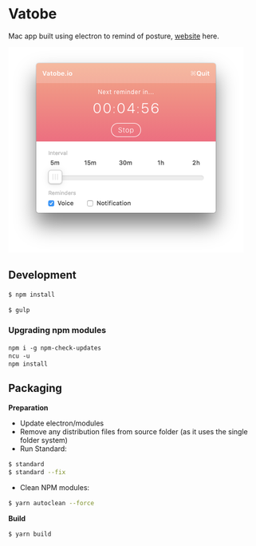 # Vatobe

Mac app built using electron to remind of posture, [website](https://vatobe.io) here.

![screenshot](build/vatobe_screenshot.png)

## Development

```bash
$ npm install
```

```bash
$ gulp
```

### Upgrading npm modules
```
npm i -g npm-check-updates
ncu -u
npm install
```

## Packaging

**Preparation**
- Update electron/modules
- Remove any distribution files from source folder (as it uses the single folder system)
- Run Standard:
```bash
$ standard
$ standard --fix
```

- Clean NPM modules:
```bash
$ yarn autoclean --force
```

**Build**

```bash
$ yarn build
```
